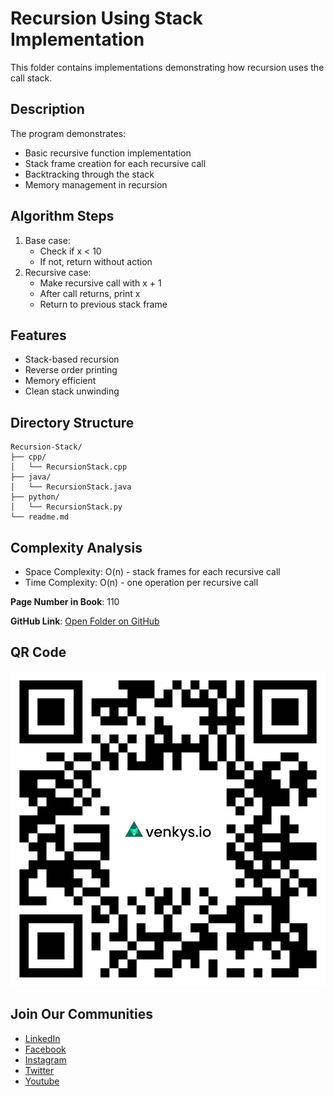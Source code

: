 # Recursion Using Stack Implementation

This folder contains implementations demonstrating how recursion uses the call stack.

## Description
The program demonstrates:
- Basic recursive function implementation
- Stack frame creation for each recursive call
- Backtracking through the stack
- Memory management in recursion

## Algorithm Steps
1. Base case:
   - Check if x < 10
   - If not, return without action
2. Recursive case:
   - Make recursive call with x + 1
   - After call returns, print x
   - Return to previous stack frame

## Features
- Stack-based recursion
- Reverse order printing
- Memory efficient
- Clean stack unwinding

## Directory Structure
```
Recursion-Stack/
├── cpp/
│   └── RecursionStack.cpp
├── java/
│   └── RecursionStack.java
├── python/
│   └── RecursionStack.py
└── readme.md
```

## Complexity Analysis
- Space Complexity: O(n) - stack frames for each recursive call
- Time Complexity: O(n) - one operation per recursive call

**Page Number in Book**: 110

**GitHub Link**: [Open Folder on GitHub](https://github.com/venkys-media/Venky_on_Datastructures/tree/main/Recursion-Stack)

## QR Code
![QR Code](./URL%20QR%20Code%20(18).png)

## Join Our Communities
- [LinkedIn](https://www.linkedin.com/company/venkysio)
- [Facebook](https://www.facebook.com/venkysio)
- [Instagram](https://www.instagram.com/venkys.io)
- [Twitter](https://twitter.com/iovenkys)
- [Youtube](https://www.youtube.com/@venkysio)

